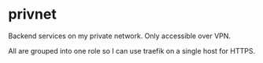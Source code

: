 # privnet

Backend services on my private network.
Only accessible over VPN.

All are grouped into one role so I can use traefik on a single host for HTTPS.

